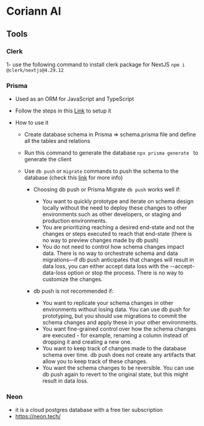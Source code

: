 # Coriann AI

## Tools

### Clerk

1- use the following command to install clerk package for NextJS `npm i @clerk/nextjs@4.29.12`

### Prisma

- Used as an ORM for JavaScript and TypeScript
- Follow the steps in this [Link](https://www.prisma.io/docs/getting-started/setup-prisma/start-from-scratch/relational-databases-typescript-postgresql) to setup it
- How to use it

  - Create database schema in Prisma => schema.prisma file and define all the tables and relations
  - Run this command to generate the database `npx prisma generate ` to generate the client
  - Use `db push` or `migrate` commands to push the schema to the database (check this [link](https://www.prisma.io/docs/orm/prisma-migrate/workflows/prototyping-your-schema#choosing-db-push-or-prisma-migrate) for more info)

    - Choosing db push or Prisma Migrate `db push` works well if:

      - You want to quickly prototype and iterate on schema design locally without the need to deploy these changes to other environments such as other developers, or staging and production environments.
      - You are prioritizing reaching a desired end-state and not the changes or steps executed to reach that end-state (there is no way to preview changes made by db push)
      - You do not need to control how schema changes impact data. There is no way to orchestrate schema and data migrations—if db push anticipates that changes will result in data loss, you can either accept data loss with the --accept-data-loss option or stop the process. There is no way to customize the changes.

    - db push is not recommended if:
      - You want to replicate your schema changes in other environments without losing data. You can use db push for prototyping, but you should use migrations to commit the schema changes and apply these in your other environments.
      - You want fine-grained control over how the schema changes are executed - for example, renaming a column instead of dropping it and creating a new one.
      - You want to keep track of changes made to the database schema over time. db push does not create any artifacts that allow you to keep track of these changes.
      - You want the schema changes to be reversible. You can use db push again to revert to the original state, but this might result in data loss.

### Neon

- it is a cloud postgres database with a free tier subscription
- https://neon.tech/
